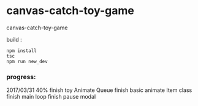 # canvas-catch-toy-game
canvas-catch-toy-game

build : 
```
npm install
tsc
npm run new_dev
``` 


### progress:

2017/03/31 40%
finish toy Animate Queue
finish basic animate Item class
finish main loop
finish pause modal
